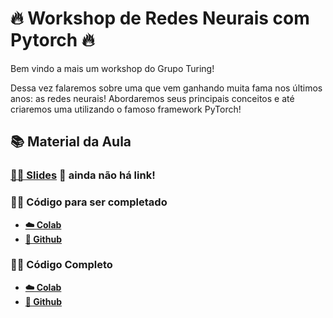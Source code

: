 # 🔥 Workshop de Redes Neurais com Pytorch 🔥

Bem vindo a mais um workshop do Grupo Turing!

Dessa vez falaremos sobre uma que vem ganhando muita fama nos últimos anos: as redes neurais! Abordaremos seus principais conceitos e até criaremos uma utilizando o famoso framework PyTorch!


## 📚 Material da Aula

### [👩‍🏫 Slides]() 👷 ainda não há link!

### 👨‍💻 Código para ser completado
- **[☁️ Colab](https://colab.research.google.com/github/GrupoTuring/Workshop-de-redes-neurais/blob/main/redes_neurais.ipynb)**
- **[📝 Github](https://github.com/GrupoTuring/Workshop-de-redes-neurais/blob/main/redes_neurais.ipynb)**

### 👩‍⚖️ Código Completo
- **[☁️ Colab](https://colab.research.google.com/github/GrupoTuring/Workshop-de-redes-neurais/blob/main/gabarito.ipynb)**
- **[📝 Github](https://github.com/GrupoTuring/Workshop-de-redes-neurais/blob/main/gabarito.ipynb)**
